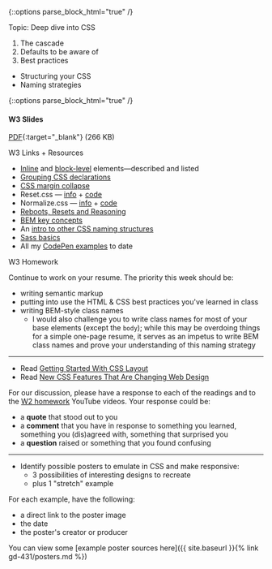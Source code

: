 {::options parse_block_html="true" /}
<section class="accordion-wrapper">

<div class="accordion-title js-trigger-content-toggle">
Topic: Deep dive into CSS
</div>

1. The cascade
1. Defaults to be aware of
1. Best practices
  - Structuring your CSS
  - Naming strategies

{::options parse_block_html="true" /}
<div class="accordion-title has-no-content js-content-toggle-ignore">

#### W3 Slides

[PDF](files/w03-css-best-practices.min.pdf){:target="_blank"} (266 KB)

</div>

<div class="accordion-title js-trigger-content-toggle">
W3 Links + Resources
</div>

- [Inline](https://developer.mozilla.org/en-US/docs/Web/HTML/Inline_elements) and [block-level](https://developer.mozilla.org/en-US/docs/Web/HTML/Block-level_elements) elements&mdash;described and listed
- [Grouping CSS declarations](https://smacss.com/book/formatting)
- [CSS margin collapse](  https://jonathan-harrell.com/whats-the-deal-with-margin-collapse/
)
- Reset.css &mdash; [info](https://meyerweb.com/eric/tools/css/reset/) + [code](https://codepen.io/angeliquejw/pen/BOmXNa?editors=0100)
- Normalize.css &mdash; [info](http://nicolasgallagher.com/about-normalize-css/) + [code](https://codepen.io/angeliquejw/pen/rZYXOz?editors=0100)
- [Reboots, Resets and Reasoning](https://css-tricks.com/reboot-resets-reasoning/)
- [BEM key concepts](https://en.bem.info/methodology/key-concepts/)
- An [intro to other CSS naming structures](https://codepen.io/hidanielle/post/css-methodologies-naming-conventions-and-file-structures)
- [Sass basics](https://sass-lang.com/guide)
- All my [CodePen examples](https://codepen.io/collection/AaWBNz/) to date

<div class="accordion-title js-trigger-content-toggle">
W3 Homework
</div>

Continue to work on your resume. The priority this week should be:
- writing semantic markup
- putting into use the HTML & CSS best practices you've learned in class
- writing BEM-style class names
  - I would also challenge you to write class names for most of your base elements (except the `body`); while this may be overdoing things for a simple one-page resume, it serves as an impetus to write BEM class names and prove your understanding of this naming strategy

---

- Read [Getting Started With CSS Layout](https://www.smashingmagazine.com/2018/05/guide-css-layout/)
- Read [New CSS Features That Are Changing Web Design](https://www.smashingmagazine.com/2018/05/future-of-web-design/)

For our discussion, please have a response to each of the readings and to the [W2 homework](#w2-homework) YouTube videos. Your response could be:
- a **quote** that stood out to you
- a **comment** that you have in response to something you learned, something you (dis)agreed with, something that surprised you
- a **question** raised or something that you found confusing

---

* Identify possible posters to emulate in CSS and make responsive:
  - 3 possibilities of interesting designs to recreate
  - plus 1 "stretch" example

For each example, have the following:
- a direct link to the poster image
- the date
- the poster's creator or producer

You can view some [example poster sources here]({{ site.baseurl }}{% link gd-431/posters.md %})

</section>
